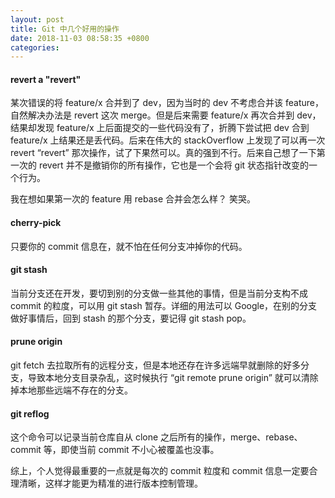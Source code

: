 ```yaml
---
layout: post
title: Git 中几个好用的操作
date: 2018-11-03 08:58:35 +0800
categories: 
---
```



####  revert a "revert"

某次错误的将 feature/x 合并到了 dev，因为当时的 dev 不考虑合并该 feature，自然解决办法是 revert 这次 merge。但是后来需要 feature/x 再次合并到 dev，结果却发现 feature/x 上后面提交的一些代码没有了，折腾下尝试把 dev 合到 feature/x 上结果还是丢代码。后来在伟大的 stackOverflow 上发现了可以再一次 revert “revert” 那次操作，试了下果然可以。真的强到不行。后来自己想了一下第一次的 revert 并不是撤销你的所有操作，它也是一个会将 git 状态指针改变的一个行为。

我在想如果第一次的 feature 用 rebase 合并会怎么样？ 笑哭。

#### cherry-pick

只要你的 commit 信息在，就不怕在任何分支冲掉你的代码。

#### git stash

当前分支还在开发，要切到别的分支做一些其他的事情，但是当前分支构不成 commit 的粒度，可以用 git stash 暂存。详细的用法可以 Google，在别的分支做好事情后，回到 stash 的那个分支，要记得 git stash pop。

#### prune origin

git fetch 去拉取所有的远程分支，但是本地还存在许多远端早就删除的好多分支，导致本地分支目录杂乱，这时候执行 “git remote prune origin” 就可以清除掉本地那些远端不存在的分支。

#### git reflog

这个命令可以记录当前仓库自从 clone 之后所有的操作，merge、rebase、commit 等，即使当前 commit 不小心被覆盖也没事。

综上，个人觉得最重要的一点就是每次的 commit 粒度和 commit 信息一定要合理清晰，这样才能更为精准的进行版本控制管理。
